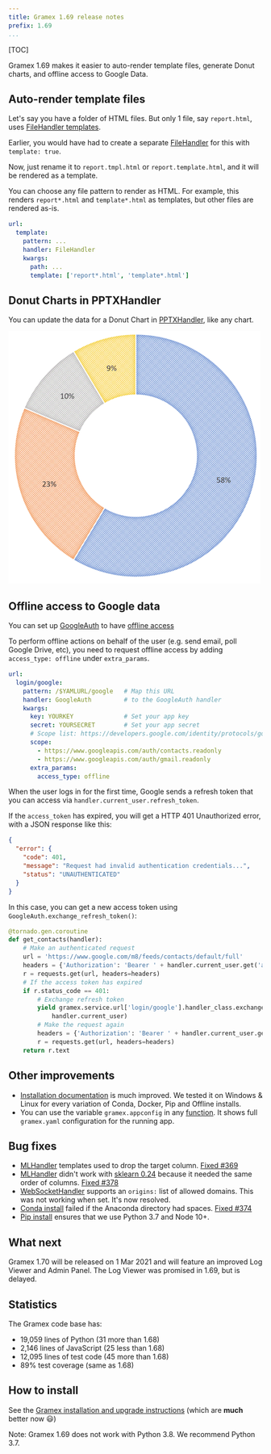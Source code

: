 ```yaml
---
title: Gramex 1.69 release notes
prefix: 1.69
...
```


[TOC]

Gramex 1.69 makes it easier to auto-render template files, generate Donut charts, and offline access to Google Data.

## Auto-render template files

Let's say you have a folder of HTML files. But only 1 file, say `report.html`, uses [FileHandler
templates](../../filehandler/#templates).

Earlier, you would have had to create a separate [FileHandler](../../filehandler/) for this with
`template: true`.

Now, just rename it to `report.tmpl.html` or `report.template.html`, and it will be rendered as a
template.

You can choose any file pattern to render as HTML. For example, this renders `report*.html` and
`template*.html` as templates, but other files are rendered as-is.

```yaml
url:
  template:
    pattern: ...
    handler: FileHandler
    kwargs:
      path: ...
      template: ['report*.html', 'template*.html']
```

## Donut Charts in PPTXHandler

You can update the data for a Donut Chart in [PPTXHandler](../../pptxhandler/#chart), like any chart.

![Donut chart](donut.png)


## Offline access to Google data

You can set up [GoogleAuth](../../auth/#google-auth) to have
[offline access](../../auth/#offline-access-to-google-data)

To perform offline actions on behalf of the user (e.g. send email, poll Google Drive, etc), you
need to request offline access by adding `access_type: offline` under `extra_params`.

```yaml
url:
  login/google:
    pattern: /$YAMLURL/google   # Map this URL
    handler: GoogleAuth         # to the GoogleAuth handler
    kwargs:
      key: YOURKEY              # Set your app key
      secret: YOURSECRET        # Set your app secret
      # Scope list: https://developers.google.com/identity/protocols/googlescopes
      scope:
        - https://www.googleapis.com/auth/contacts.readonly
        - https://www.googleapis.com/auth/gmail.readonly
      extra_params:
        access_type: offline
```

When the user logs in for the first time, Google sends a refresh token that you can access via
`handler.current_user.refresh_token`.

If the `access_token` has expired, you will get a HTTP 401 Unauthorized error, with a JSON response like this:

```json
{
  "error": {
    "code": 401,
    "message": "Request had invalid authentication credentials...",
    "status": "UNAUTHENTICATED"
  }
}
```

In this case, you can get a new access token using `GoogleAuth.exchange_refresh_token()`:

```python
@tornado.gen.coroutine
def get_contacts(handler):
    # Make an authenticated request
    url = 'https://www.google.com/m8/feeds/contacts/default/full'
    headers = {'Authorization': 'Bearer ' + handler.current_user.get('access_token', '')}
    r = requests.get(url, headers=headers)
    # If the access token has expired
    if r.status_code == 401:
        # Exchange refresh token
        yield gramex.service.url['login/google'].handler_class.exchange_refresh_token(
            handler.current_user)
        # Make the request again
        headers = {'Authorization': 'Bearer ' + handler.current_user.get('access_token', '')}
        r = requests.get(url, headers=headers)
    return r.text
```

## Other improvements

- [Installation documentation](../../install/) is much improved. We tested it on Windows & Linux
  for every variation of Conda, Docker, Pip and Offline installs.
- You can use the variable `gramex.appconfig` in any [function](../../functionhandler/). It shows full
  `gramex.yaml` configuration for the running app.

## Bug fixes

- [MLHandler](../../mlhandler/) templates used to drop the target column.
  [Fixed #369](https://github.com/gramener/gramex/issues/369)
- [MLHandler](../../mlhandler/) didn't work with
  [sklearn 0.24](https://scikit-learn.org/stable/whats_new/v0.24.html#sklearn-compose)
  because it needed the same order of columns.
  [Fixed #378](https://github.com/gramener/gramex/issues/378)
- [WebSocketHandler](../../websockethandler/) supports an `origins:` list of allowed domains. This
  was not working when set. It's now resolved.
- [Conda install](../../install/#conda-install) failed if the Anaconda directory had spaces.
  [Fixed #374](https://github.com/gramener/gramex/issues/374)
- [Pip install](../../install#pip-install) ensures that we use Python 3.7 and Node 10+.

## What next

Gramex 1.70 will be released on 1 Mar 2021 and will feature an improved Log Viewer and Admin Panel.
The Log Viewer was promised in 1.69, but is delayed.

## Statistics

The Gramex code base has:

- 19,059 lines of Python (31 more than 1.68)
- 2,146 lines of JavaScript (25 less than 1.68)
- 12,095 lines of test code (45 more than 1.68)
- 89% test coverage (same as 1.68)

## How to install

See the [Gramex installation and upgrade instructions](../../install/) (which are **much** better now 😃)

Note: Gramex 1.69 does not work with Python 3.8. We recommend Python 3.7.
